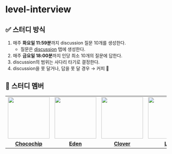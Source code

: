# level-interview

## ✅ 스터디 방식
1. 매주 **화요일 11:59분**까지 discussion 질문 10개를 생성한다.
    - 질문은 [discussion](https://github.com/woowacourse-study-2024/level-interview/discussions) 탭에 생성한다.
2. 매주 **금요일 18:00분**까지 인당 최소 10개의 질문에 답한다.
3. discussion의 범위는 사다리 타기로 결정한다.
4. discussion을 못 달거나, 답을 못 달 경우 → 커피 🔫



## 🤖 스터디 멤버

<table>
 <tr>
    <td align="center"><a href="https://github.com/Chocochip101"><img src="https://avatars.githubusercontent.com/u/73146678?v=4" width="130px;" alt=""></a></td>
    <td align="center"><a href="https://github.com/PgmJun"><img src="https://avatars.githubusercontent.com/u/84304802?v=4" width="130px;" alt=""></a></td>
    <td align="center"><a href="https://github.com/eunjungL"><img src="https://avatars.githubusercontent.com/u/62099953?v=4" width="130px;" alt=""></a></td>
    <td align="center"><a href="https://github.com/linirini"><img src="https://avatars.githubusercontent.com/u/101927543?v=4" width="130px;" alt=""></a></td>
  </tr>
  <tr>
    <td align="center"><a href="https://github.com/Chocochip101"><b>Chocochip</b></a></td>
    <td align="center"><a href="https://github.com/PgmJun"><b>Eden</b></a></td>
    <td align="center"><a href="https://github.com/eunjungL"><b>Clover</b></a></td>
    <td align="center"><a href="https://github.com/linirini"><b>Lini</b></a></td>
  </tr>
</table>

